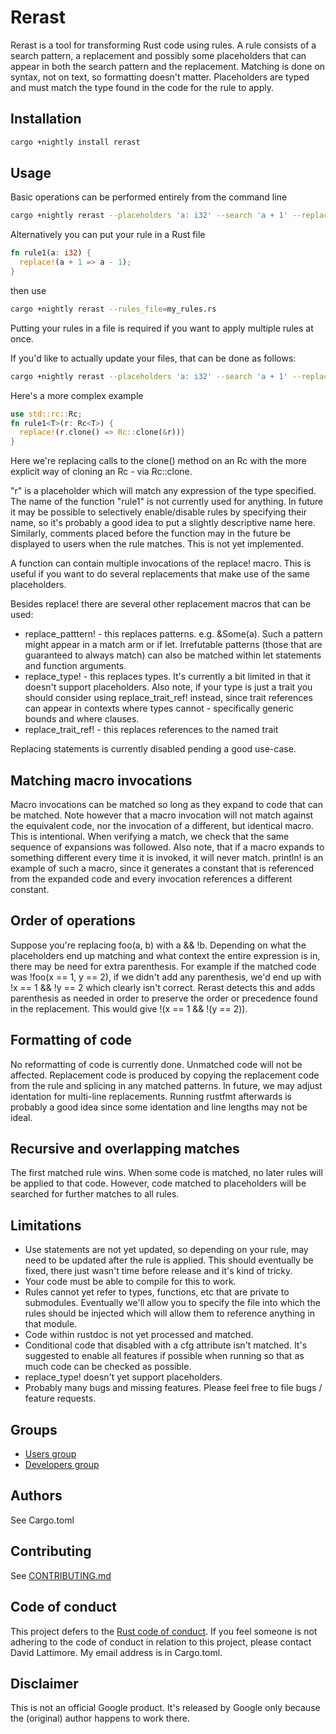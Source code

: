 # Rerast

Rerast is a tool for transforming Rust code using rules. A rule consists of a search pattern, a
replacement and possibly some placeholders that can appear in both the search pattern and the
replacement. Matching is done on syntax, not on text, so formatting doesn't matter. Placeholders are
typed and must match the type found in the code for the rule to apply.

## Installation

```sh
cargo +nightly install rerast
```

## Usage

Basic operations can be performed entirely from the command line
```sh
cargo +nightly rerast --placeholders 'a: i32' --search 'a + 1' --replace_with 'a - 1' --diff
```

Alternatively you can put your rule in a Rust file
```rust
fn rule1(a: i32) {
  replace!(a + 1 => a - 1);
}
```
then use

```sh
cargo +nightly rerast --rules_file=my_rules.rs
```
Putting your rules in a file is required if you want to apply multiple rules at once.

If you'd like to actually update your files, that can be done as follows:

```sh
cargo +nightly rerast --placeholders 'a: i32' --search 'a + 1' --replace_with 'a - 1' --force --backup
```

Here's a more complex example

```rust
use std::rc::Rc;
fn rule1<T>(r: Rc<T>) {
  replace!(r.clone() => Rc::clone(&r))}
}
```

Here we're replacing calls to the clone() method on an Rc<T> with the more explicit way of cloning
an Rc - via Rc::clone.

"r" is a placeholder which will match any expression of the type specified. The name of the function
"rule1" is not currently used for anything. In future it may be possible to selectively
enable/disable rules by specifying their name, so it's probably a good idea to put a slightly
descriptive name here. Similarly, comments placed before the function may in the future be displayed
to users when the rule matches. This is not yet implemented.

A function can contain multiple invocations of the replace! macro. This is useful if you want
to do several replacements that make use of the same placeholders.

Besides replace! there are several other replacement macros that can be used:

* replace\_patttern! - this replaces patterns. e.g. &Some(a). Such a pattern might appear in a match
  arm or if let. Irrefutable patterns (those that are guaranteed to always match) can also be
  matched within let statements and function arguments.
* replace\_type! - this replaces types. It's currently a bit limited in that it doesn't support
  placeholders. Also note, if your type is just a trait you should consider using
  replace\_trait\_ref! instead, since trait references can appear in contexts where types cannot -
  specifically generic bounds and where clauses.
* replace\_trait\_ref! - this replaces references to the named trait

Replacing statements is currently disabled pending a good use-case.

## Matching macro invocations

Macro invocations can be matched so long as they expand to code that can be matched. Note however
that a macro invocation will not match against the equivalent code, nor the invocation of a
different, but identical macro. This is intentional. When verifying a match, we check that the same
sequence of expansions was followed. Also note, that if a macro expands to something different every
time it is invoked, it will never match. println! is an example of such a macro, since it generates
a constant that is referenced from the expanded code and every invocation references a different
constant.

## Order of operations

Suppose you're replacing foo(a, b) with a && !b. Depending on what the placeholders end up matching
and what context the entire expression is in, there may be need for extra parenthesis. For example
if the matched code was !foo(x == 1, y == 2), if we didn't add any parenthesis, we'd end up with !x
== 1 && !y == 2 which clearly isn't correct. Rerast detects this and adds parenthesis as needed in
order to preserve the order or precedence found in the replacement. This would give !(x == 1 && !(y
== 2)).

## Formatting of code

No reformatting of code is currently done. Unmatched code will not be affected. Replacement code is
produced by copying the replacement code from the rule and splicing in any matched patterns. In
future, we may adjust identation for multi-line replacements. Running rustfmt afterwards is probably
a good idea since some identation and line lengths may not be ideal.

## Recursive and overlapping matches

The first matched rule wins. When some code is matched, no later rules will be applied to that
code. However, code matched to placeholders will be searched for further matches to all rules.

## Limitations

* Use statements are not yet updated, so depending on your rule, may need to be updated after the
  rule is applied. This should eventually be fixed, there just wasn't time before release and it's
  kind of tricky.
* Your code must be able to compile for this to work.
* Rules cannot yet refer to types, functions, etc that are private to submodules. Eventually we'll
  allow you to specify the file into which the rules should be injected which will allow them to
  reference anything in that module.
* Code within rustdoc is not yet processed and matched.
* Conditional code that disabled with a cfg attribute isn't matched. It's suggested to enable all
  features if possible when running so that as much code can be checked as possible.
* replace_type! doesn't yet support placeholders.
* Probably many bugs and missing features. Please feel free to file bugs / feature requests.

## Groups
* [Users group](https://groups.google.com/forum/#!forum/rerast-users)
* [Developers group](https://groups.google.com/forum/#!forum/rerast-dev)

## Authors

See Cargo.toml

## Contributing

See [CONTRIBUTING.md](CONTRIBUTING.md)

## Code of conduct

This project defers to the [Rust code of conduct](https://www.rust-lang.org/en-US/conduct.html). If
you feel someone is not adhering to the code of conduct in relation to this project, please contact
David Lattimore. My email address is in Cargo.toml.

## Disclaimer

This is not an official Google product. It's released by Google only because the (original) author
happens to work there.

